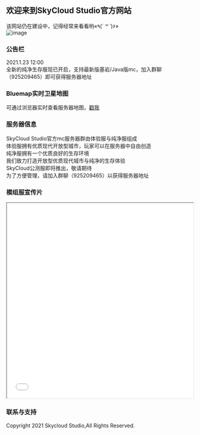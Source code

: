 ## 欢迎来到SkyCloud Studio官方网站

该网站仍在建设中，记得经常来看看哟«٩(*´ ꒳ `*)۶»   
![image](https://ae01.alicdn.com/kf/U261535431e2a4a61a73055fb225d3b1dr.jpg)  

### 公告栏

2021.1.23 12:00  
全新的纯净生存服现已开启，支持最新版基岩/Java版mc，加入群聊（925209465）即可获得服务器地址  

### Bluemap实时卫星地图

可通过浏览器实时查看服务器地图，[戳我](http://axa.huaop.top:8100/) 

### 服务器信息

SkyCloud Studio官方mc服务器群由体验服与纯净服组成  
体验服拥有优质现代开放型城市，玩家可以在服务器中自由创造  
纯净服拥有一个优质良好的生存环境  
我们致力打造开放型优质现代城市与纯净的生存体验  
SkyCloud公测服即将推出，敬请期待  
为了方便管理，请加入群聊（925209465）以获得服务器地址  

### 模组服宣传片

<iframe src="//player.bilibili.com/player.html?aid=586237663&bvid=BV1gz4y1S7QM&cid=285028344&page=1" scrolling="no" allowfullscreen="true" width="100%" style="overflow:visible;height:calc((100vw - 200px) / 16 * 9 + 100px)"> </iframe>    

### 联系与支持

Copyright 2021 Skycloud Studio,All Rights Reserved.
